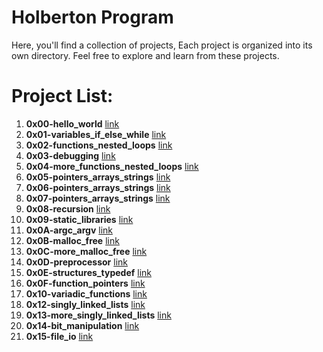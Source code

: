 # Holberton Program

Here, you'll find a collection of projects, Each project is organized into its own directory. Feel free to explore and learn from these projects.


 # Project List:

1. **0x00-hello_world** [link](https://github.com///tree/master/0x00-hello_world)
2. **0x01-variables_if_else_while** [link](https://github.com///tree/master/0x01-variables_if_else_while)
3. **0x02-functions_nested_loops** [link](https://github.com///tree/master/0x02-functions_nested_loops)
4. **0x03-debugging** [link](https://github.com///tree/master/0x03-debugging)
5. **0x04-more_functions_nested_loops** [link](https://github.com///tree/master/0x04-more_functions_nested_loops)
6. **0x05-pointers_arrays_strings** [link](https://github.com///tree/master/0x05-pointers_arrays_strings)
7. **0x06-pointers_arrays_strings** [link](https://github.com///tree/master/0x06-pointers_arrays_strings)
8. **0x07-pointers_arrays_strings** [link](https://github.com///tree/master/0x07-pointers_arrays_strings)
9. **0x08-recursion** [link](https://github.com///tree/master/0x08-recursion)
10. **0x09-static_libraries** [link](https://github.com///tree/master/0x09-static_libraries)
11. **0x0A-argc_argv** [link](https://github.com///tree/master/0x0A-argc_argv)
12. **0x0B-malloc_free** [link](https://github.com///tree/master/0x0B-malloc_free)
13. **0x0C-more_malloc_free** [link](https://github.com///tree/master/0x0C-more_malloc_free)
14. **0x0D-preprocessor** [link](https://github.com///tree/master/0x0D-preprocessor)
15. **0x0E-structures_typedef** [link](https://github.com///tree/master/0x0E-structures_typedef)
16. **0x0F-function_pointers** [link](https://github.com///tree/master/0x0F-function_pointers)
17. **0x10-variadic_functions** [link](https://github.com///tree/master/0x10-variadic_functions)
18. **0x12-singly_linked_lists** [link](https://github.com///tree/master/0x12-singly_linked_lists)
19. **0x13-more_singly_linked_lists** [link](https://github.com///tree/master/0x13-more_singly_linked_lists)
20. **0x14-bit_manipulation** [link](https://github.com///tree/master/0x14-bit_manipulation)
21. **0x15-file_io** [link](https://github.com///tree/master/0x15-file_io)
